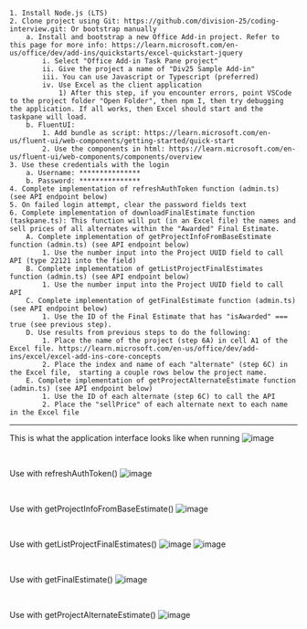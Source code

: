 	1. Install Node.js (LTS)
	2. Clone project using Git: https://github.com/division-25/coding-interview.git: Or bootstrap manually
		a. Install and bootstrap a new Office Add-in project. Refer to this page for more info: https://learn.microsoft.com/en-us/office/dev/add-ins/quickstarts/excel-quickstart-jquery
			i. Select "Office Add-in Task Pane project"
			ii. Give the project a name of "Div25 Sample Add-in"
			iii. You can use Javascript or Typescript (preferred)
			iv. Use Excel as the client application
				1) After this step, if you encounter errors, point VSCode to the project folder "Open Folder", then npm I, then try debugging the application. If all works, then Excel should start and the taskpane will load.
		b. FluentUI: 
			1. Add bundle as script: https://learn.microsoft.com/en-us/fluent-ui/web-components/getting-started/quick-start
			2. Use the components in html: https://learn.microsoft.com/en-us/fluent-ui/web-components/components/overview
	3. Use these credentials with the login
		a. Username: ***************
		b. Password: ***************
	4. Complete implementation of refreshAuthToken function (admin.ts) (see API endpoint below)
	5. On failed login attempt, clear the password fields text
	6. Complete implementation of downloadFinalEstimate function (taskpane.ts): This function will put (in an Excel file) the names and sell prices of all alternates within the "Awarded" Final Estimate.
		A. Complete implementation of getProjectInfoFromBaseEstimate function (admin.ts) (see API endpoint below)
			1. Use the number input into the Project UUID field to call API (type 22121 into the field)
		B. Complete implementation of getListProjectFinalEstimates function (admin.ts) (see API endpoint below)
			1. Use the number input into the Project UUID field to call API
		C. Complete implementation of getFinalEstimate function (admin.ts) (see API endpoint below)
			1. Use the ID of the Final Estimate that has "isAwarded" === true (see previous step).
		D. Use results from previous steps to do the following:
			1. Place the name of the project (step 6A) in cell A1 of the Excel file. https://learn.microsoft.com/en-us/office/dev/add-ins/excel/excel-add-ins-core-concepts
			2. Place the index and name of each "alternate" (step 6C) in the Excel file,  starting a couple rows below the project name.
		E. Complete implementation of getProjectAlternateEstimate function (admin.ts) (see API endpoint below)
			1. Use the ID of each alternate (step 6C) to call the API
			2. Place the "sellPrice" of each alternate next to each name in the Excel file
	
	
---------------------------------------------------------------------------------------------------------------------------------------------------------------------------------------------------------------------------------------------------------------
This is what the application interface looks like when running
![image](https://github.com/user-attachments/assets/ea246a08-00fb-4a43-82fa-4b115f6092ba)

&nbsp;

Use with refreshAuthToken()
![image](https://github.com/user-attachments/assets/0e3a1be4-4a97-4a33-a98c-bb45e7945076)

&nbsp;

Use with getProjectInfoFromBaseEstimate()
![image](https://github.com/user-attachments/assets/9768a862-f4a3-4a6d-86fe-926028643e30)

&nbsp;

Use with getListProjectFinalEstimates()
![image](https://github.com/user-attachments/assets/c44baae5-12d1-467c-b0b5-b274f940c8e7)
![image](https://github.com/user-attachments/assets/f329580a-8182-42f9-970a-41f62348aea8)

&nbsp;

Use with getFinalEstimate()
![image](https://github.com/user-attachments/assets/a7d0230c-5ca0-4f1d-881a-5956169b64ca)

&nbsp;

Use with getProjectAlternateEstimate()
![image](https://github.com/user-attachments/assets/30193a4b-f406-4831-b47c-a02744f7d30f)
